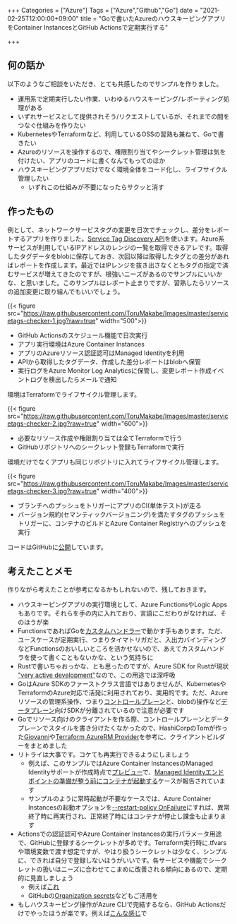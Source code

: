 +++
Categories = ["Azure"]
Tags = ["Azure","Github","Go"]
date = "2021-02-25T12:00:00+09:00"
title = "Goで書いたAzureのハウスキーピングアプリをContainer InstancesとGitHub Actionsで定期実行する"

+++

## 何の話か

以下のようなご相談をいただき、とても共感したのでサンプルを作りました。

* 運用系で定期実行したい作業、いわゆるハウスキーピング/レポーティング処理がある
* いずれサービスとして提供されそう/リクエストしているが、それまでの間をつなぐ仕組みを作りたい
* KubernetesやTerraformなど、利用しているOSSの習熟も兼ねて、Goで書きたい
* Azureのリソースを操作するので、権限割り当てやシークレット管理は気を付けたい、アプリのコードに書くなんてもってのほか
* ハウスキーピングアプリだけでなく環境全体をコード化し、ライフサイクル管理したい
  * いずれこの仕組みが不要になったらサクッと消す

## 作ったもの

例として、ネットワークサービスタグの変更を日次でチェックし、差分をレポートするアプリを作りました。[Service Tag Discovery API](https://docs.microsoft.com/ja-jp/rest/api/virtualnetwork/servicetags/list)を使います。Azure系サービスが利用しているIPアドレスのレンジの一覧を取得できるアレです。取得したタグデータをblobに保存しておき、次回以降は取得したタグとの差分があればレポートを作成します。最近ではIPレンジを抜き出さなくともタグの指定で済むサービスが増えてきたのですが、根強いニーズがあるのでサンプルにいいかな、と思いました。このサンプルはレポート止まりですが、習熟したらリソースの追加変更に取り組んでもいいでしょう。

{{< figure src="https://raw.githubusercontent.com/ToruMakabe/Images/master/servicetags-checker-1.jpg?raw=true" width="500">}}

* GitHub Actionsのスケジュール機能で日次実行
* アプリ実行環境はAzure Container Instances
* アプリのAzureリソース認証認可はManaged Identityを利用
* APIから取得したタグデータ、作成した差分レポートはblobへ保管
* 実行ログをAzure Monitor Log Analyticsに保管し、変更レポート作成イベントログを検出したらメールで通知

環境はTerraformでライフサイクル管理します。

{{< figure src="https://raw.githubusercontent.com/ToruMakabe/Images/master/servicetags-checker-2.jpg?raw=true" width="600">}}

* 必要なリソース作成や権限割り当ては全てTerraformで行う
* GitHubリポジトリへのシークレット登録もTerraformで実行

環境だけでなくアプリも同じリポジトリに入れてライフサイクル管理します。

{{< figure src="https://raw.githubusercontent.com/ToruMakabe/Images/master/servicetags-checker-3.jpg?raw=true" width="400">}}

* ブランチへのプッシュをトリガーにアプリのCI(単体テスト)が走る
* バージョン規約(セマンティックバージョニング)を満たすタグのプッシュをトリガーに、コンテナのビルドとAzure Container Registryへのプッシュを実行

コードはGitHubに[公開](https://github.com/ToruMakabe/az-servicetags-checker-go)しています。

## 考えたことメモ

作りながら考えたことが参考になるかもしれないので、残しておきます。

* ハウスキーピングアプリの実行環境として、Azure FunctionsやLogic Appsもありです。それらを手の内に入れており、言語にこだわりがなければ、そのほうが楽
* FunctionsであればGoを[カスタムハンドラー](https://docs.microsoft.com/ja-jp/azure/azure-functions/functions-custom-handlers)で動かす手もあります。ただ、ユースケースが定期実行、つまりタイマトリガだと、入出力バインディングなどFunctionsのおいしいところを活かせないので、あえてカスタムハンドラを使って書くこともないかな、という気持ちに
* Rustで書いちゃおっかな、とも思ったのですが、Azure SDK for Rustが現状 ["very active development"](https://github.com/Azure/azure-sdk-for-rust)なので、この用途では深呼吸
* GoはAzure SDKのファーストクラス言語ではありませんが、KubernetesやTerraformのAzure対応で活発に利用されており、実用的です。ただ、Azureリソースの管理系操作、つまり[コントロールプレーン](https://github.com/Azure/azure-sdk-for-go)と、blobの操作など[データプレーン](https://github.com/Azure/azure-sdk-for-go#other-azure-go-packages)向けSDKが分離されているので注意が必要です
* Goでリソース向けのクライアントを作る際、コントロールプレーンとデータプレーンでスタイルを書き分けたくなかったので、HashiCorpのTomが作った[Giovanni](https://github.com/tombuildsstuff/giovanni)や[Terraform AzureRM Provider](https://github.com/terraform-providers/terraform-provider-azurerm/blob/e1fc6984b5b5c75658f80552e40459b44eb3bd4a/azurerm/internal/clients/builder.go)を参考に、クライアントビルダーをまとめました
* リトライは大事です。コケても再実行できるようにしましょう
  * 例えば、このサンプルではAzure Container InstancesのManaged Identityサポートが作成時点で[プレビュー](https://docs.microsoft.com/ja-jp/azure/container-instances/container-instances-managed-identity)で、[Managed Identityエンドポイントの準備が整う前にコンテナが起動する](https://feedback.azure.com/forums/602224-azure-container-instances/suggestions/40834543-wait-for-the-managed-identity-endpoint-to-be-avail)ケースが報告されています
  * サンプルのように常時起動が不要なケースでは、Azure Container Instancesの起動オプションを[--restart-policy OnFailure](https://docs.microsoft.com/ja-jp/azure/container-instances/container-instances-restart-policy)にすれば、異常終了時に再実行され、正常終了時にはコンテナが停止し課金も止まります
* Actionsでの認証認可やAzure Container Instancesの実行パラメータ用途で、GitHubに登録するシークレットが多めです。Terraform実行時に.tfvarsや環境変数で渡す想定ですが、やはり扱うシークレットは少なく、シンプルに、できれば自分で登録しないほうがいいです。各サービスや機能でシークレットの扱いはニーズに合わせてこまめに改善される傾向にあるので、定期的に見直しましょう
  * 例えば[これ](https://github.com/Azure/login/issues/39)
  * GitHubの[Organization secrets](https://github.blog/changelog/2020-05-14-organization-secrets/)などもご活用を
* もしハウスキーピング操作がAzure CLIで完結するなら、GitHub Actionsだけでやったほうが楽です。例えば[こんな感じ](https://docs.microsoft.com/ja-jp/azure/aks/node-upgrade-github-actions)で

